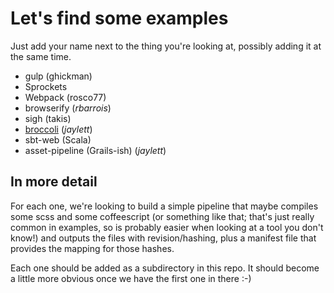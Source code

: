 # Let's find some examples

Just add your name next to the thing you're looking at, possibly adding it at the same time.

 * gulp (ghickman)
 * Sprockets 
 * Webpack (rosco77)
 * browserify (*rbarrois*)
 * sigh (takis)
 * [broccoli](brocolli) (*jaylett*)
 * sbt-web (Scala)
 * asset-pipeline (Grails-ish) (*jaylett*)

## In more detail

For each one, we're looking to build a simple pipeline that maybe compiles some scss and some coffeescript (or something like that; that's just really common in examples, so is probably easier when looking at a tool you don't know!) and outputs the files with revision/hashing, plus a manifest file that provides the mapping for those hashes.

Each one should be added as a subdirectory in this repo. It should become a little more obvious once we have the first one in there :-)
